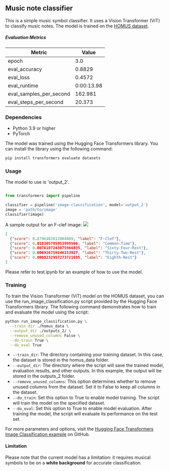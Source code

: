 ## Music note classifier

This is a simple music symbol classifier. It uses a Vision Transformer (ViT) to classify music notes. The model is trained on the [HOMUS dataset](https://github.com/apacha/Homus).

##### Evaluation Metrics

| Metric                   | Value     |
|--------------------------|-----------|
| epoch                    | 3.0       |
| eval_accuracy            | 0.8829    |
| eval_loss                | 0.4572    |
| eval_runtime             | 0:00:13.98|
| eval_samples_per_second  | 162.981   |
| eval_steps_per_second    | 20.373    |



### Dependencies 

* Python 3.9 or higher
* PyTorch

The model was trained using the Hugging Face Transformers library. You can install the library using the following command:

```bash
pip install transformers evaluate datasets
```

### Usage

The model to use is 'output_2'. 

```python

from transformers import pipeline

classifier = pipeline('image-classification', model='output_2')
image = 'path/to/image'
classifier(image)

```
A sample output for an F-clef image:
![](C:\Users\x_zhu202\PycharmProjects\Music_detection\Unseen_test\f_clef.png)


```json
[
  {"score": 0.8796402812004089, "label": "F-Clef"},
  {"score": 0.018305785953998566, "label": "Common-Time"},
  {"score": 0.0076107243075966835, "label": "Sixty-Four-Rest"},
  {"score": 0.006926759146153927, "label": "Thirty-Two-Rest"},
  {"score": 0.0068232957273721695, "label": "Eighth-Rest"}
]
```



Please refer to test.ipynb for an example of how to use the model.

### Training

To train the Vision Transformer (ViT) model on the HOMUS dataset, you can use the run_image_classification.py script provided by the Hugging Face Transformers library. The following command demonstrates how to train and evaluate the model using the script:

```bash
python run_image_classification.py \
  --train_dir ./homus_data \
  --output_dir ./outputs_2/ \
  --remove_unused_columns False \
  --do_train True \
  --do_eval True
```

* `--train_dir`: The directory containing your training dataset. In this case, the dataset is stored in the homus_data folder.
* `--output_dir`: The directory where the script will save the trained model, evaluation results, and other outputs. In this example, the output will be stored in the outputs_2 folder.
* `--remove_unused_columns`: This option determines whether to remove unused columns from the dataset. Set it to False to keep all columns in the dataset.
* `--do_train`: Set this option to True to enable model training. The script will train the model on the specified dataset.
* `--do_eval`: Set this option to True to enable model evaluation. After training the model, the script will evaluate its performance on the test set.


For more parameters and options, visit the [Hugging Face Transformers Image Classification example](https://github.com/huggingface/transformers/tree/main/examples/pytorch/image-classification) on GitHub.

#### Limitation

Please note that the current model has a limitation: it requires musical symbols to be on a **white background** for accurate classification.



